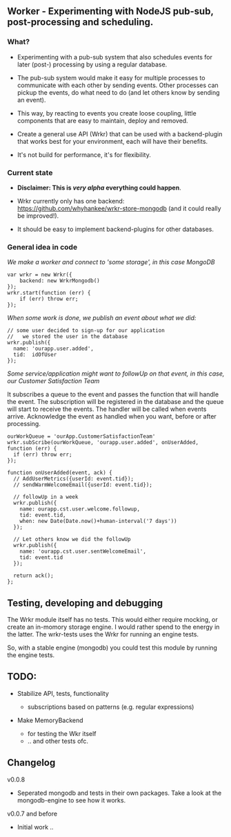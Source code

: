 ## Worker - Experimenting with NodeJS pub-sub, post-processing and scheduling.

### What?

* Experimenting with a pub-sub system that also schedules events for later (post-) processing by using a regular database.

* The pub-sub system would make it easy for multiple processes to communicate with each other by sending events. Other processes can pickup the events, do what need to do (and let others know by sending an event).

* This way, by reacting to events you create loose coupling, little components that are easy to maintain, deploy and removed.

* Create a general use API (Wrkr) that can be used with a backend-plugin that works best for your  environment, each will have their benefits.

* It's not build for performance, it's for flexibility.

### Current state

* **Disclaimer: This is *very alpha* everything could happen**.

* Wrkr currently only has one backend: <https://github.com/whyhankee/wrkr-store-mongodb> (and it could really be improved!).

* It should be easy to implement backend-plugins for other databases.


### General idea in code

*We make a worker and connect to 'some storage', in this case MongoDB*
```
var wrkr = new Wrkr({
	backend: new WrkrMongodb()
});
wrkr.start(function (err) {
	if (err) throw err;
});
```
*When some work is done, we publish an event about what we did:*
```
// some user decided to sign-up for our application
//   we stored the user in the database
wrkr.publish({
  name: 'ourapp.user.added',
  tid:  idOfUser
});
```
*Some service/application might want to followUp on that event, in this case, our Customer Satisfaction Team*

It subscribes a queue to the event and passes the function that will handle the event. The subscription will be registered in the database and the queue will start to receive the events. The handler will be called when events arrive. Acknowledge the event as handled when you want, before or after processing.
```
ourWorkQueue = 'ourApp.CustomerSatisfactionTeam'
wrkr.subScribe(ourWorkQueue, 'ourapp.user.added', onUserAdded, function (err) {
  if (err) throw err;
});

function onUserAdded(event, ack) {
  // AddUserMetrics({userId: event.tid});
  // sendWarmWelcomeEmail({userId: event.tid});

  // followUp in a week
  wrkr.publish({
    name: ourapp.cst.user.welcome.followup,
    tid: event.tid,
    when: new Date(Date.now()+human-interval('7 days'))
  });

  // Let others know we did the followUp
  wrkr.publish({
    name: 'ourapp.cst.user.sentWelcomeEmail',
    tid: event.tid
  });

  return ack();
};
```

## Testing, developing and debugging

The Wrkr module itself has no tests. This would either require mocking, or create an in-momory storage engine. I would rather spend to the energy in the latter. The wrkr-tests uses the Wrkr for running an engine tests.

So, with a stable engine (mongodb) you could test this module by running the engine tests.


## TODO:

* Stabilize API, tests, functionality
  * subscriptions based on patterns (e.g. regular expressions)

* Make MemoryBackend
  * for testing the Wkr itself
  * .. and other tests ofc.

## Changelog

v0.0.8

  * Seperated mongodb and tests in their own packages. Take a look at the mongodb-engine to see how it works.

v0.0.7 and before

  * Initial work ..
